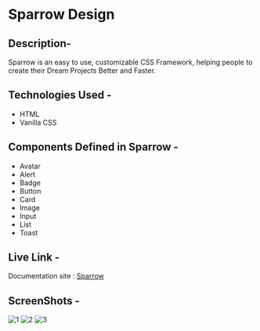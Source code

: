 # Sparrow Design 

## Description- 
Sparrow is an easy to use, customizable CSS Framework, helping people to create their Dream Projects Better and Faster. 

## Technologies Used - 
- HTML
- Vanilla CSS

## Components Defined in Sparrow - 
- Avatar
- Alert
- Badge
- Button
- Card
- Image
- Input
- List
- Toast

## Live Link - 
Documentation site : [Sparrow](https://sparrow-design.netlify.app)

## ScreenShots - 
![1]()
![2]()
![3]()
